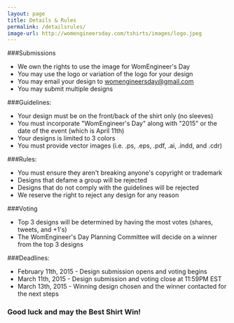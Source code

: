 ```yaml
---
layout: page
title: Details & Rules
permalink: /detailsrules/
image-url: http://womengineersday.com/tshirts/images/logo.jpeg
---
```

###Submissions

 
-   We own the rights to use the image for WomEngineer's Day    
-   You may use the logo or variation of the logo for your design    
-   You may email your design to womengineersday@gmail.com    
-   You may submit multiple designs
 

###Guidelines: 

 
-   Your design must be on the front/back of the shirt only (no sleeves)    
-   You must incorporate "WomEngineer's Day" along with "2015" or the date of the event (which is April 11th)    
-   Your designs is limited to 3 colors    
-   You must provide vector images (i.e. .ps, .eps, .pdf, .ai, .indd, and .cdr)    
 

###Rules: 


-   You must ensure they aren't breaking anyone's copyright or trademark    
-   Designs that defame a group will be rejected
-   Designs that do not comply with the guidelines will be rejected    
-   We reserve the right to reject any design for any reason    
 

###Voting 


-   Top 3 designs will be determined by having the most votes (shares, tweets, and +1's)    
-   The WomEngineer's Day Planning Committee will decide on a winner from the top 3 designs    
 

###Deadlines: 

 
-   February 11th, 2015 - Design submission opens and voting begins    
-   March 11th, 2015 - Design submission and voting close at 11:59PM EST    
-   March 13th, 2015 - Winning design chosen and the winner contacted for the next steps    
 

### Good luck and may the Best Shirt Win!  
